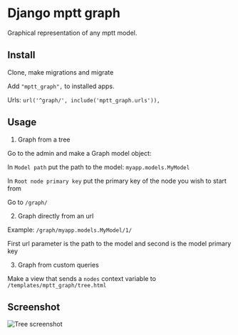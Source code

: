 # Django mptt graph

Graphical representation of any mptt model.

## Install

Clone, make migrations and migrate

Add `"mptt_graph",` to installed apps.

Urls: `url('^graph/', include('mptt_graph.urls')),`

## Usage

1. Graph from a tree

Go to the admin and make a Graph model object:

In `Model path` put the path to the model: `myapp.models.MyModel`

In `Root node primary key` put the primary key of the node you wish to start from

Go to `/graph/`

2. Graph directly from an url

Example: `/graph/myapp.models.MyModel/1/`

First url parameter is the path to the model and second is the model primary key

3. Graph from custom queries

Make a view that sends a `nodes` context variable to `/templates/mptt_graph/tree.html`

## Screenshot

 ![Tree screenshot](https://raw.githubusercontent.com/synw/django-mptt_graph/master/doc/img/screenshot.png)